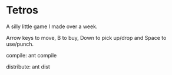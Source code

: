 # Tetros
A silly little game I made over a week.

Arrow keys to move, B to buy, Down to pick up/drop and Space to use/punch.

compile: ant compile

distribute: ant dist